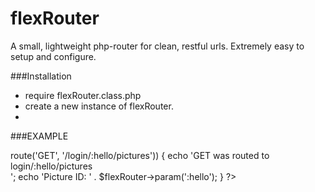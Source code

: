 # flexRouter
A small, lightweight php-router for clean, restful urls. Extremely easy to setup and configure.


###Installation
- require flexRouter.class.php
- create a new instance of flexRouter. 
- 

###EXAMPLE
  <?php
    require_once 'inc/flexRouter.class.php';
    $flexRouter = new flexRouter();
  
    if ($flexRouter->route('GET', '/login/:hello/pictures')) {
      echo 'GET was routed to login/:hello/pictures<br>';
      echo 'Picture ID: ' . $flexRouter->param(':hello');
    }  
  ?>
